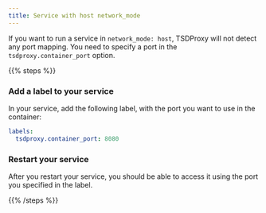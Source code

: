 ```yaml
---
title: Service with host network_mode
---
```


If you want to run a service in `network_mode: host`, TSDProxy will not detect any port mapping. You need to specify a port in the `tsdproxy.container_port` option.

{{% steps %}}

### Add a label to your service

In your service, add the following label, with the port you want to use in the container:

```yaml
labels:
  tsdproxy.container_port: 8080
```

### Restart your service

After you restart your service, you should be able to access it using the port you specified in the label.

{{% /steps %}}
